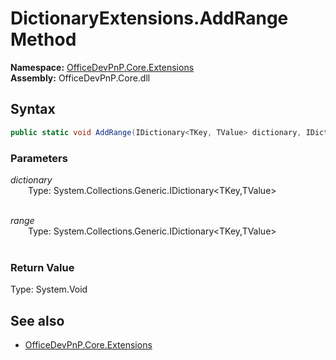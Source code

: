 # DictionaryExtensions.AddRange Method  
**Namespace:** [OfficeDevPnP.Core.Extensions](OfficeDevPnP.Core.Extensions.md)  
**Assembly:** OfficeDevPnP.Core.dll  
## Syntax
```C#
public static void AddRange(IDictionary<TKey, TValue> dictionary, IDictionary<TKey, TValue> range)
```
### Parameters
*dictionary*  
&emsp;&emsp;Type: System.Collections.Generic.IDictionary<TKey,TValue>  
&emsp;&emsp;  
  
*range*  
&emsp;&emsp;Type: System.Collections.Generic.IDictionary<TKey,TValue>  
&emsp;&emsp;  
  
### Return Value
Type: System.Void  

## See also
- [OfficeDevPnP.Core.Extensions](OfficeDevPnP.Core.Extensions.md)
